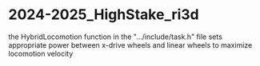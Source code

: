 # 2024-2025_HighStake_ri3d
the HybridLocomotion function in the ".../include/task.h" file sets appropriate power between x-drive wheels and linear wheels to maximize locomotion velocity
